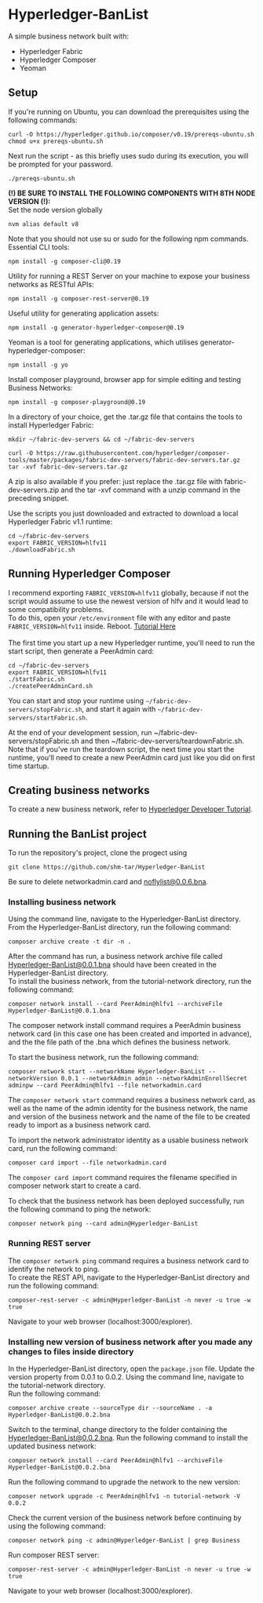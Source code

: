 # Hyperledger-BanList

A simple business network built with:
* Hyperledger Fabric
* Hyperledger Composer
* Yeoman
## Setup
If you're running on Ubuntu, you can download the prerequisites using the following commands:
```
curl -O https://hyperledger.github.io/composer/v0.19/prereqs-ubuntu.sh
chmod u+x prereqs-ubuntu.sh
```
Next run the script - as this briefly uses sudo during its execution, you will be prompted for your password.
```
./prereqs-ubuntu.sh
```
**(!) BE SURE TO INSTALL THE FOLLOWING COMPONENTS WITH 8TH NODE VERSION (!):**</br>
Set the node version globally
```
nvm alias default v8
```
Note that you should not use su or sudo for the following npm commands.</br>
Essential CLI tools:
```
npm install -g composer-cli@0.19
```
Utility for running a REST Server on your machine to expose your business networks as RESTful APIs:
```
npm install -g composer-rest-server@0.19
```
Useful utility for generating application assets:
```
npm install -g generator-hyperledger-composer@0.19
```
Yeoman is a tool for generating applications, which utilises generator-hyperledger-composer:
```
npm install -g yo
```
Install composer playground, browser app for simple editing and testing Business Networks:
```
npm install -g composer-playground@0.19
```
In a directory of your choice, get the .tar.gz file that contains the tools to install Hyperledger Fabric:
```
mkdir ~/fabric-dev-servers && cd ~/fabric-dev-servers

curl -O https://raw.githubusercontent.com/hyperledger/composer-tools/master/packages/fabric-dev-servers/fabric-dev-servers.tar.gz
tar -xvf fabric-dev-servers.tar.gz
```
A zip is also available if you prefer: just replace the .tar.gz file with fabric-dev-servers.zip and the tar -xvf command with a unzip command in the preceding snippet.</br>

Use the scripts you just downloaded and extracted to download a local Hyperledger Fabric v1.1 runtime:
```
cd ~/fabric-dev-servers
export FABRIC_VERSION=hlfv11
./downloadFabric.sh
```
## Running Hyperledger Composer
I recommend exporting `FABRIC_VERSION=hlfv11` globally, because if not the script would assume to use the newest version of hlfv and it would lead to some compatibility problems.</br>
To do this, open your `/etc/environment` file with any editor and paste `FABRIC_VERSION=hlfv11` inside. Reboot. [Tutorial Here](https://stackoverflow.com/questions/13046624/how-to-permanently-export-a-variable-in-linux)</br></br>
The first time you start up a new Hyperledger runtime, you'll need to run the start script, then generate a PeerAdmin card:
```
cd ~/fabric-dev-servers
export FABRIC_VERSION=hlfv11
./startFabric.sh
./createPeerAdminCard.sh
```
You can start and stop your runtime using `~/fabric-dev-servers/stopFabric.sh`, and start it again with `~/fabric-dev-servers/startFabric.sh`.</br>

At the end of your development session, run ~/fabric-dev-servers/stopFabric.sh and then ~/fabric-dev-servers/teardownFabric.sh. Note that if you've run the teardown script, the next time you start the runtime, you'll need to create a new PeerAdmin card just like you did on first time startup.
## Creating business networks
To create a new business network, refer to <a href="https://hyperledger.github.io/composer/v0.19/tutorials/developer-tutorial" target="_blank">Hyperledger Developer Tutorial</a>.
## Running the BanList project
To run the repository's project, clone the progect using
```
git clone https://github.com/shm-tar/Hyperledger-BanList
```
Be sure to delete networkadmin.card and noflylist@0.0.6.bna.</br>
### Installing business network
Using the command line, navigate to the Hyperledger-BanList directory.</br>
From the Hyperledger-BanList directory, run the following command:
```
composer archive create -t dir -n .
```
After the command has run, a business network archive file called Hyperledger-BanList@0.0.1.bna should have been created in the Hyperledger-BanList directory.</br>
To install the business network, from the tutorial-network directory, run the following command:
```
composer network install --card PeerAdmin@hlfv1 --archiveFile Hyperledger-BanList@0.0.1.bna
```
The composer network install command requires a PeerAdmin business network card (in this case one has been created and imported in advance), and the the file path of the .bna which defines the business network.</br>

To start the business network, run the following command:
```
composer network start --networkName Hyperledger-BanList --networkVersion 0.0.1 --networkAdmin admin --networkAdminEnrollSecret adminpw --card PeerAdmin@hlfv1 --file networkadmin.card
```
The `composer network start` command requires a business network card, as well as the name of the admin identity for the business network, the name and version of the business network and the name of the file to be created ready to import as a business network card.</br>

To import the network administrator identity as a usable business network card, run the following command:
```
composer card import --file networkadmin.card
```
The `composer card import` command requires the filename specified in composer network start to create a card.</br>

To check that the business network has been deployed successfully, run the following command to ping the network:
```
composer network ping --card admin@Hyperledger-BanList
```
### Running REST server
The `composer network ping` command requires a business network card to identify the network to ping.</br>
To create the REST API, navigate to the Hyperledger-BanList directory and run the following command:
```
composer-rest-server -c admin@Hyperledger-BanList -n never -u true -w true
```
Navigate to your web browser (localhost:3000/explorer).
### Installing new version of business network after you made any changes to files inside directory
In the Hyperledger-BanList directory, open the `package.json` file. Update the version property from 0.0.1 to 0.0.2. Using the command line, navigate to the tutorial-network directory.</br>
Run the following command:
```
composer archive create --sourceType dir --sourceName . -a Hyperledger-BanList@0.0.2.bna
```
Switch to the terminal, change directory to the folder containing the Hyperledger-BanList@0.0.2.bna. Run the following command to install the updated business network:
```
composer network install --card PeerAdmin@hlfv1 --archiveFile Hyperledger-BanList@0.0.2.bna
```
Run the following command to upgrade the network to the new version:
```
composer network upgrade -c PeerAdmin@hlfv1 -n tutorial-network -V 0.0.2
```
Check the current version of the business network before continuing by using the following command:
```
composer network ping -c admin@Hyperledger-BanList | grep Business
```
Run composer REST server:
```
composer-rest-server -c admin@Hyperledger-BanList -n never -u true -w true
```
Navigate to your web browser (localhost:3000/explorer).
